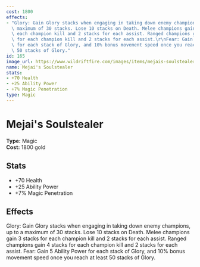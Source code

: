 ```yaml
---
cost: 1800
effects:
- "Glory: Gain Glory stacks when engaging in taking down enemy champions, up to a\
  \ maximum of 30 stacks. Lose 10 stacks on Death. Melee champions gain 3 stacks for\
  \ each champion kill and 2 stacks for each assist. Ranged champions gain 4 stacks\
  \ for each champion kill and 2 stacks for each assist.\r\nFear: Gain 5 Ability Power\
  \ for each stack of Glory, and 10% bonus movement speed once you reach at least\
  \ 50 stacks of Glory."
id: 165
image_url: https://www.wildriftfire.com/images/items/mejais-soulstealer.png
name: Mejai's Soulstealer
stats:
- +70 Health
- +25 Ability Power
- +7% Magic Penetration
type: Magic
---
```


# Mejai's Soulstealer

**Type:** Magic  
**Cost:** 1800 gold

## Stats

- +70 Health
- +25 Ability Power
- +7% Magic Penetration

## Effects

Glory: Gain Glory stacks when engaging in taking down enemy champions, up to a maximum of 30 stacks. Lose 10 stacks on Death. Melee champions gain 3 stacks for each champion kill and 2 stacks for each assist. Ranged champions gain 4 stacks for each champion kill and 2 stacks for each assist.
Fear: Gain 5 Ability Power for each stack of Glory, and 10% bonus movement speed once you reach at least 50 stacks of Glory.

